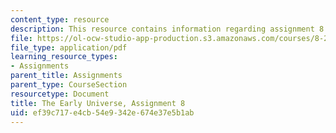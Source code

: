 ```yaml
---
content_type: resource
description: This resource contains information regarding assignment 8.
file: https://ol-ocw-studio-app-production.s3.amazonaws.com/courses/8-286-the-early-universe-fall-2013/ef39c717e4cb54e9342e674e37e5b1ab_MIT8_286F13_PSet8_supp.pdf
file_type: application/pdf
learning_resource_types:
- Assignments
parent_title: Assignments
parent_type: CourseSection
resourcetype: Document
title: The Early Universe, Assignment 8
uid: ef39c717-e4cb-54e9-342e-674e37e5b1ab
---
```

